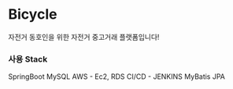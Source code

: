 # Bicycle
자전거 동호인을 위한 자전거 중고거래 플랫폼입니다!

<h3>사용 Stack</h3>
SpringBoot
MySQL
AWS - Ec2, RDS
CI/CD - JENKINS
MyBatis
JPA
